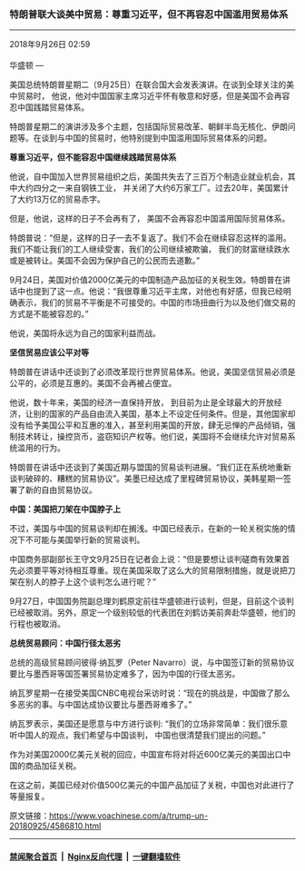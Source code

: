 ### 特朗普联大谈美中贸易：尊重习近平，但不再容忍中国滥用贸易体系
------------------------

<div class="published">
 <span class="date" title="中国时间">
  <time datetime="2018-09-26T02:59:00+08:00">
   2018年9月26日 02:59
  </time>
 </span>
</div>
<br/>
<div class="wsw">
 <span class="dateline">
  华盛顿 —
 </span>
 <p>
  美国总统特朗普星期二（9月25日）在联合国大会发表演讲。在谈到全球关注的美中贸易时， 他说，他对中国国家主席习近平怀有敬意和好感，但是美国不会再容忍中国践踏贸易体系。
 </p>
 <p>
  特朗普星期二的演讲涉及多个主题，包括国际贸易改革、朝鲜半岛无核化、伊朗问题等。在谈到与中国的贸易时，他特别提到中国滥用国际贸易体系的问题。
 </p>
 <p>
  <strong>
   尊重习近平，但不能容忍中国继续践踏贸易体系
  </strong>
 </p>
 <p>
  他说，自中国加入世界贸易组织之后，美国共失去了三百万个制造业就业机会，其中大约四分之一来自钢铁工业， 并关闭了大约6万家工厂。过去20年，美国累计了大约13万亿的贸易赤字。
 </p>
 <p>
  但是，他说，这样的日子不会再有了， 美国不会再容忍中国滥用国际贸易体系。
 </p>
 <p>
  特朗普说：“但是，这样的日子一去不复返了。我们不会在继续容忍这样的滥用。我们不能让我们的工人继续受害，我们的公司继续被欺骗， 我们的财富继续跌水或是被转让。美国不会因为保护自己的公民而去道歉。”
 </p>
 <p>
  9月24日，美国对价值2000亿美元的中国制造产品加征的关税生效。特朗普在讲话中也提到了这一点。他说：“我很尊重习近平主席，对他也有好感，但我已经明确表示，我们的贸易不平衡是不可接受的。中国的市场扭曲行为以及他们做交易的方式是不能被容忍的。”
 </p>
 <p>
  他说，美国将永远为自己的国家利益而战。
 </p>
 <p>
  <strong>
   坚信贸易应该公平对等
  </strong>
 </p>
 <p>
  特朗普在讲话中还谈到了必须改革现行世界贸易体系。他说，美国坚信贸易必须是公平的，必须是互惠的。美国不会再被占便宜。
 </p>
 <p>
  他说，数十年来，美国的经济一直保持开放， 到目前为止是全球最大的开放经济，让别的国家的产品自由流入美国，基本上不设定任何条件。但是，其他国家却没有给予美国公平和互惠的准入，甚至利用美国的开放，肆无忌惮的产品倾销，强制技术转让，操控货币，盗窃知识产权等。他们说，美国将不会继续允许对贸易系统滥用的行为。
 </p>
 <p>
  特朗普在讲话中还谈到了美国近期与盟国的贸易谈判进展。“我们正在系统地重新谈判破碎的、糟糕的贸易协议”。美墨已经达成了里程碑贸易协议，美韩星期一签署了新的自由贸易协议。
 </p>
 <p>
  <strong>
   中国：美国把刀架在中国脖子上
  </strong>
 </p>
 <p>
  不过，美国与中国的贸易谈判却在搁浅。中国已经表示，在新的一轮关税实施的情况下不可能与美国举行新的贸易谈判。
 </p>
 <p>
  中国商务部副部长王守文9月25日在记者会上说：“但是要想让谈判磋商有效果首先必须要平等对待相互尊重。现在美国采取了这么大的贸易限制措施，就是说把刀架在别人的脖子上这个谈判怎么进行呢？”
 </p>
 <p>
  9月27日，中国国务院副总理刘鹤原定前往华盛顿进行谈判，但是，目前这个谈判已经被取消。另外，原定一个级别较低的代表团在刘鹤访美前奔赴华盛顿，他们的行程也被取消。
 </p>
 <p>
  <strong>
   总统贸易顾问：中国行径太恶劣
  </strong>
 </p>
 <p>
  总统的高级贸易顾问彼得·纳瓦罗（Peter Navarro）说，与中国签订新的贸易协议要比与墨西哥等国签署贸易协定难多了，因为中国的行径太恶劣。
 </p>
 <p>
  纳瓦罗星期一在接受美国CNBC电视台采访时说：“现在的挑战是，中国做了那么多恶劣的事。与中国达成协议要比与墨西哥难多了。”
 </p>
 <p>
  纳瓦罗表示，美国还是愿意与中方进行谈判: “我们的立场非常简单：我们很乐意听中国人的观点，我们希望与中国谈判， 中国也很清楚我们提出的问题。”
 </p>
 <p>
  作为对美国2000亿美元关税的回应，中国宣布将对将近600亿美元的美国出口中国的商品加征关税。
 </p>
 <p>
  在这之前，美国已经对价值500亿美元的中国产品加征了关税，中国也对此进行了等量报复。
 </p>
</div>

原文链接：https://www.voachinese.com/a/trump-un-20180925/4586810.html


------------------------
#### [禁闻聚合首页](https://github.com/gfw-breaker/banned-news/blob/master/README.md) &nbsp;|&nbsp; [Nginx反向代理](https://github.com/gfw-breaker/open-proxy/blob/master/README.md) &nbsp;|&nbsp;  [一键翻墙软件](https://github.com/gfw-breaker/nogfw/blob/master/README.md)